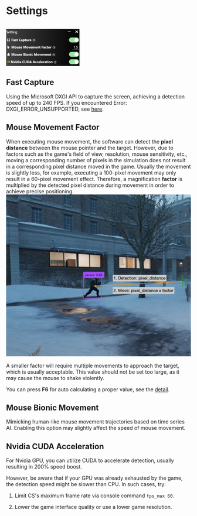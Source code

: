 # Settings

<img src="./assets/setting_img.png" width="200px" style="margin-top: 1em;">

## Fast Capture

Using the Microsoft DXGI API to capture the screen, achieving a detection speed of up to 240 FPS. If you encountered
Error: DXGI_ERROR_UNSUPPORTED, see [here](./subpages/dxgi_error_unsup.html).

## Mouse Movement Factor

When executing mouse movement, the software can detect the **pixel distance** between the mouse pointer and the target.
However, due to factors such as the game's field of view, resolution, mouse sensitivity, etc., moving a corresponding
number of pixels in the simulation does not result in a corresponding pixel distance moved in the game. Usually the
movement is slightly less, for example, 
executing a 100-pixel movement may only result in a 60-pixel movement effect. 
Therefore, a magnification **factor** is multiplied by the detected pixel distance during movement in order to achieve
precise positioning.
![](./assets/calib/theory.png)

A smaller factor will require multiple movements to approach the target, 
which is usually acceptable. This value should not be set too large, as it may cause the mouse to shake violently.

You can press **F6** for auto calculating a proper value, see the [detail](./subpages/auto_mouse_calibration.html).

## Mouse Bionic Movement

Mimicking human-like mouse movement trajectories based on time series AI. Enabling this option may slightly affect the
speed of mouse movement.

## Nvidia CUDA Acceleration

For Nvidia GPU, you can utilize CUDA to accelerate detection, usually resulting in 200% speed boost.

However, be aware that if your GPU was already exhausted by the game, the detection speed might be slower than CPU. In
such cases, try:

1. Limit CS's maximum frame rate via console command `fps_max 60`.

2. Lower the game interface quality or use a lower game resolution.